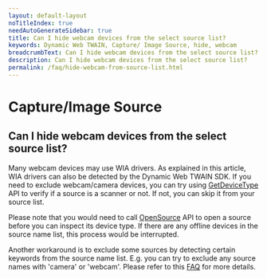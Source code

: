 ```yaml
---
layout: default-layout
noTitleIndex: true
needAutoGenerateSidebar: true
title: Can I hide webcam devices from the select source list?
keywords: Dynamic Web TWAIN, Capture/ Image Source, hide, webcam
breadcrumbText: Can I hide webcam devices from the select source list?
description: Can I hide webcam devices from the select source list?
permalink: /faq/hide-webcam-from-source-list.html
---
```


# Capture/Image Source

## Can I hide webcam devices from the select source list?

Many webcam devices may use WIA drivers. As explained in this article, WIA drivers can also be detected by the Dynamic Web TWAIN SDK. If you need to exclude webcam/camera devices, you can try using <a href="https://www.dynamsoft.com/web-twain/docs/info/api/WebTwain_Acquire.html?ver=latest#getdevicetype" target="_blank">GetDeviceType</a> API to verify if a source is a scanner or not. If not, you can skip it from your source list.

Please note that you would need to call <a href="https://www.dynamsoft.com/web-twain/docs/info/api/WebTwain_Acquire.html?ver=latest#opensource" target="_blank">OpenSource</a> API to open a source before you can inspect its device type. If there are any offline devices in the source name list, this process would be interrupted.

Another workaround is to exclude some sources by detecting certain keywords from the source name list. E.g. you can try to exclude any source names with 'camera' or 'webcam'. Please refer to this <a href="{{site.faq}}hide-offline-scanners-from-source-list.html" target="_blank">FAQ</a> for more details.
